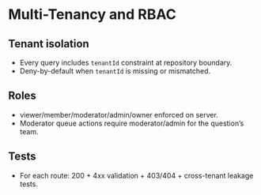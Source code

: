 # Multi-Tenancy and RBAC

## Tenant isolation
- Every query includes `tenantId` constraint at repository boundary.
- Deny-by-default when `tenantId` is missing or mismatched.

## Roles
- viewer/member/moderator/admin/owner enforced on server.
- Moderator queue actions require moderator/admin for the question’s team.

## Tests
- For each route: 200 + 4xx validation + 403/404 + cross-tenant leakage tests.
